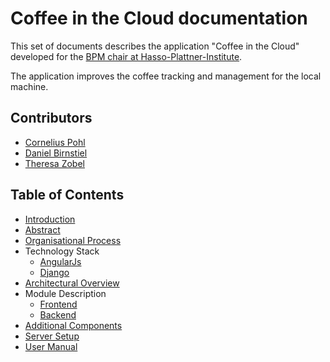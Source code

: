 # Coffee in the Cloud documentation

This set of documents describes the application "Coffee in the Cloud" developed for the [BPM chair at Hasso-Plattner-Institute](https://bpt.hpi.uni-potsdam.de/Public/WebHome).

The application improves the coffee tracking and management for the local machine.


## Contributors

* [Cornelius Pohl](https://github.com/h0rnyc0rny)
* [Daniel Birnstiel](https://github.com/Birne94)
* [Theresa Zobel](https://github.com/threxx)


## Table of Contents

* [Introduction](introduction.md)
* [Abstract](abstract.md)
* [Organisational Process](organisationalProcess.md)
* Technology Stack
    * [AngularJs](technology/angular.md)
    * [Django](technology/django.md)
* [Architectural Overview](architecture/overview.md)
* Module Description
    * [Frontend](architecture/frontend.md)
    * [Backend](architecture/backend.md)
* [Additional Components](modules/others.md)
* [Server Setup](setup.md)
* [User Manual](user.md)
